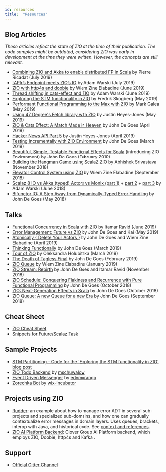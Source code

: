 ```yaml
---
id: resources
title:  "Resources"
---
```


## Blog Articles

_These articles reflect the state of ZIO at the time of their publication. The code samples might be outdated, considering ZIO was early in development at the time they were written. However, the concepts are still relevant._

- [Combining ZIO and Akka to enable distributed FP in Scala](https://medium.com/@ghostdogpr/combining-zio-and-akka-to-enable-distributed-fp-in-scala-61ffb81e3283) by Pierre Ricadat (July 2019)
- [tAPIr’s Endpoint meets ZIO’s IO](https://blog.softwaremill.com/tapirs-endpoint-meets-zio-s-io-3278099c5e10) by Adam Warski (July 2019)
- [ZIO with http4s and doobie](https://medium.com/@wiemzin/zio-with-http4s-and-doobie-952fba51d089) by Wiem Zine Elabadine (June 2019)
- [Thread shifting in cats-effect and ZIO](https://blog.softwaremill.com/thread-shifting-in-cats-effect-and-zio-9c184708067b) by Adam Warski (June 2019)
- [Exploring the STM functionality in ZIO](https://freskog.github.io/blog/2019/05/30/explore-zio-stm/) by Fredrik Skogberg (May 2019)
- [Performant Functional Programming to the Max with ZIO](https://cloudmark.github.io/A-Journey-To-Zio/) by Mark Galea (May 2019)
- [Using 47 Degree's Fetch library with ZIO](http://justinhj.github.io/2019/05/05/using-47degs-fetch-with-zio.html) by Justin Heyes-Jones (May 2019)
- [ZIO & Cats Effect: A Match Made in Heaven](http://degoes.net/articles/zio-cats-effect) by John De Goes (April 2019)
- [Hacker News API Part 5](http://justinhj.github.io/2019/04/07/hacker-news-api-5.html) by Justin Heyes-Jones (April 2019)
- [Testing Incrementally with ZIO Environment](http://degoes.net/articles/testable-zio) by John De Goes (March 2019)
- [Beautiful, Simple, Testable Functional Effects for Scala](http://degoes.net/articles/zio-environment) (introducing ZIO Environment) by John De Goes (February 2019)
- [Building the Hangman Game using ScalaZ ZIO](https://abhsrivastava.github.io/2018/11/03/Hangman-Game-Using-ZIO/) by Abhishek Srivastava (November 2018)
- [Elevator Control System using ZIO](https://medium.com/@wiemzin/elevator-control-system-using-zio-c718ae423c58) by Wiem Zine Elabadine (September 2018)
- [Scalaz 8 IO vs Akka (typed) Actors vs Monix (part 1)](https://blog.softwaremill.com/scalaz-8-io-vs-akka-typed-actors-vs-monix-part-1-5672657169e1) + [part 2](https://blog.softwaremill.com/akka-vs-zio-vs-monix-part-2-communication-9ce7261aa08c) + [part 3](https://blog.softwaremill.com/supervision-error-handling-in-zio-akka-and-monix-part-3-series-summary-abe75f964c2a) by Adam Warski (June 2018)
- [Bifunctor IO: A Step Away from Dynamically-Typed Error Handling](http://degoes.net/articles/bifunctor-io) by John De Goes (May 2018)

## Talks

- [Functional Concurrency in Scala with ZIO](https://www.youtube.com/watch?v=m5nas4Hndqo) by Itamar Ravid (June 2019)
- [Error Management: Future vs ZIO](https://www.youtube.com/watch?v=mGxcaQs3JWI) by John De Goes and Kai (May 2019)
- [Atomically { Delete Your Actors }](https://www.youtube.com/watch?v=d6WWmia0BPM) by John De Goes and Wiem Zine Elabadine (April 2019)
- [Thinking Functionally](https://www.youtube.com/watch?v=-KA3BSdqYug) by John De Goes (March 2019)
- [Tour of ZIO](https://www.youtube.com/watch?v=5s0GOA3WQnY&t=1405s) by Oleksandra Holubitska (March 2019)
- [The Death of Tagless Final](https://skillsmatter.com/skillscasts/13247-scala-matters) by John De Goes (February 2019)
- [ZIO Queue](https://www.youtube.com/watch?v=lBYkLc-j7Vo) by Wiem Zine Elabadine (January 2019)
- [ZIO Stream: Rebirth](https://www.youtube.com/watch?v=mLJYODobz44&t=15s) by John De Goes and Itamar Ravid (November 2018)
- [ZIO Schedule: Conquering Flakiness and Recurrence with Pure Functional Programming](https://www.youtube.com/watch?v=onQSHiafAY8&t=1s) by John De Goes (October 2018)
- [ZIO: Next-Generation Effects in Scala](https://www.youtube.com/watch?v=mkSHhsJXjdc&t=6s) by John De Goes (October 2018)
- [ZIO Queue: A new Queue for a new Era](https://www.youtube.com/watch?v=8JLprl34xEw&t=2437s) by John De Goes (September 2018)

## Cheat Sheet

- [ZIO Cheat Sheet](https://github.com/ghostdogpr/zio-cheatsheet)
- [Snippets for Future/Scalaz Task](https://gist.github.com/ubourdon/7b7e929117343b2324cde6eab57674a6)

## Sample Projects

- [STM Partitioning - Code for the 'Exploring the STM functionality in ZIO' blog post](https://github.com/freskog/stm-partitioning)
- [ZIO Todo Backend](https://github.com/mschuwalow/zio-todo-backend) by [mschuwalow](https://github.com/mschuwalow)
- [Event Driven Messenger](https://github.com/edvmorango/event-driven-messenger) by [edvmorango](https://github.com/edvmorango)
- [Zorechka Bot](https://github.com/wix-incubator/zorechka-bot) by [wix-incubator](https://github.com/wix-incubator)

## Projects using ZIO

- [Rudder](https://github.com/normation/rudder): an example about how to manage error ADT in several sub-projects and specialized sub-domains, and how one can gradually contextualize error messages in domain layers. Uses queues, brackets, interop with Java, and historical code. See [context and references](https://issues.rudder.io/issues/14870).
- [ZIO AI Platform Backend](https://github.com/Clover-Group/zio_front): Clover Group AI Platform backend, which employs ZIO, Doobie, http4s and Kafka .

## Support

- [Official Gitter Channel](https://gitter.im/ZIO/Core)
